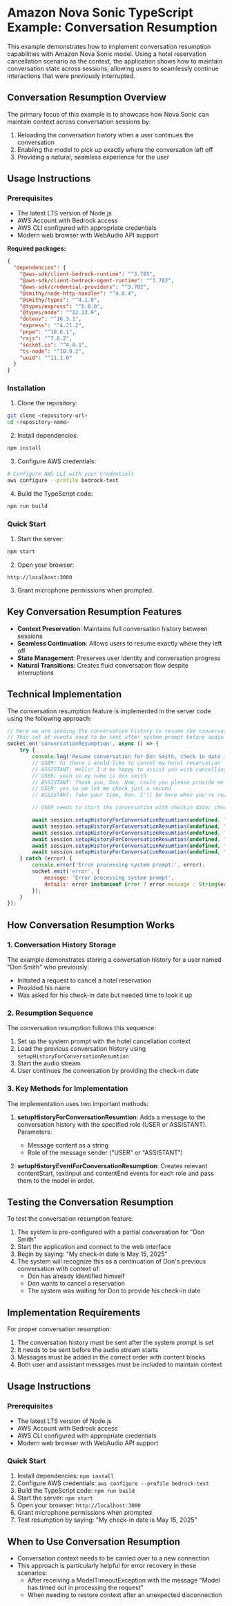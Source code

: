 # Amazon Nova Sonic TypeScript Example: Conversation Resumption

This example demonstrates how to implement conversation resumption capabilities with Amazon Nova Sonic model. Using a hotel reservation cancellation scenario as the context, the application shows how to maintain conversation state across sessions, allowing users to seamlessly continue interactions that were previously interrupted.

## Conversation Resumption Overview

The primary focus of this example is to showcase how Nova Sonic can maintain context across conversation sessions by:

1. Reloading the conversation history when a user continues the conversation
3. Enabling the model to pick up exactly where the conversation left off
4. Providing a natural, seamless experience for the user

## Usage Instructions
### Prerequisites
- The latest LTS version of Node.js
- AWS Account with Bedrock access
- AWS CLI configured with appropriate credentials
- Modern web browser with WebAudio API support

**Required packages:**

```json
{
  "dependencies": {
    "@aws-sdk/client-bedrock-runtime": "^3.785",
    "@aws-sdk/client-bedrock-agent-runtime": "^3.782",
    "@aws-sdk/credential-providers": "^3.782",
    "@smithy/node-http-handler": "^4.0.4",
    "@smithy/types": "^4.1.0",
    "@types/express": "^5.0.0",
    "@types/node": "^22.13.9",
    "dotenv": "^16.3.1",
    "express": "^4.21.2",
    "pnpm": "^10.6.1",
    "rxjs": "^7.8.2",
    "socket.io": "^4.8.1",
    "ts-node": "^10.9.2",
    "uuid": "^11.1.0"
  }
}
```

### Installation
1. Clone the repository:
```bash
git clone <repository-url>
cd <repository-name>
```

2. Install dependencies:
```bash
npm install
```

3. Configure AWS credentials:
```bash
# Configure AWS CLI with your credentials
aws configure --profile bedrock-test
```

4. Build the TypeScript code:
```bash
npm run build
```

### Quick Start
1. Start the server:
```bash
npm start
```

2. Open your browser:
```
http://localhost:3000
```

3. Grant microphone permissions when prompted.

## Key Conversation Resumption Features

- **Context Preservation**: Maintains full conversation history between sessions
- **Seamless Continuation**: Allows users to resume exactly where they left off
- **State Management**: Preserves user identity and conversation progress
- **Natural Transitions**: Creates fluid conversation flow despite interruptions

## Technical Implementation

The conversation resumption feature is implemented in the server code using the following approach:

```javascript
// Here we are sending the conversation history to resume the conversation
// This set of events need to be sent after system prompt before audio stream starts
socket.on('conversationResumption', async () => {
    try {
        console.log('Resume conversation for Don Smith, check in date is 2025-05-15');
        // USER: hi there i would like to cancel my hotel reservation
        // ASSISTANT: Hello! I'd be happy to assist you with cancelling your hotel reservation. To get started, could you please provide me with your full name and the check-in date for your reservation?
        // USER: yeah so my name is don smith
        // ASSISTANT: Thank you, Don. Now, could you please provide me with the check-in date for your reservation?
        // USER: yes so um let me check just a second
        // ASSISTANT: Take your time, Don. I'll be here when you're ready.

        // USER needs to start the conversation with checkin date; checkin date for Don is May 15, 2025

        await session.setupHistoryForConversationResumtion(undefined, "hi there i would like to cancel my hotel reservation", "USER");
        await session.setupHistoryForConversationResumtion(undefined, "Hello! I'd be happy to assist you with cancelling your hotel reservation. To get started, could you please provide me with your full name and the check-in date for your reservation?", "ASSISTANT");
        await session.setupHistoryForConversationResumtion(undefined, "yeah so my name is don smith", "USER");
        await session.setupHistoryForConversationResumtion(undefined, "Thank you, Don. Now, could you please provide me with the check-in date for your reservation?", "ASSISTANT");
        await session.setupHistoryForConversationResumtion(undefined, "yes so um let me check just a second", "USER");
        await session.setupHistoryForConversationResumtion(undefined, "Take your time, Don. I'll be here when you're ready.", "ASSISTANT");
    } catch (error) {
        console.error('Error processing system prompt:', error);
        socket.emit('error', {
            message: 'Error processing system prompt',
            details: error instanceof Error ? error.message : String(error)
        });
    }
});
```

## How Conversation Resumption Works

### 1. Conversation History Storage

The example demonstrates storing a conversation history for a user named "Don Smith" who previously:
- Initiated a request to cancel a hotel reservation
- Provided his name
- Was asked for his check-in date but needed time to look it up

### 2. Resumption Sequence

The conversation resumption follows this sequence:
1. Set up the system prompt with the hotel cancellation context
2. Load the previous conversation history using `setupHistoryForConversationResumtion`
3. Start the audio stream
4. User continues the conversation by providing the check-in date

### 3. Key Methods for Implementation

The implementation uses two important methods:

1. **setupHistoryForConversationResumtion**: Adds a message to the conversation history with the specified role (USER or ASSISTANT). Parameters:
   - Message content as a string
   - Role of the message sender ("USER" or "ASSISTANT")

2. **setupHistoryEventForConversationResumption**: Creates relevant contentStart, textInput and contentEnd events for each role and pass them to the model in order.

## Testing the Conversation Resumption

To test the conversation resumption feature:

1. The system is pre-configured with a partial conversation for "Don Smith"
2. Start the application and connect to the web interface
3. Begin by saying: "My check-in date is May 15, 2025"
4. The system will recognize this as a continuation of Don's previous conversation with context of:
   - Don has already identified himself
   - Don wants to cancel a reservation
   - The system was waiting for Don to provide his check-in date

## Implementation Requirements

For proper conversation resumption:

1. The conversation history must be sent after the system prompt is set
2. It needs to be sent before the audio stream starts
3. Messages must be added in the correct order with content blocks
4. Both user and assistant messages must be included to maintain context

## Usage Instructions

### Prerequisites
- The latest LTS version of Node.js
- AWS Account with Bedrock access
- AWS CLI configured with appropriate credentials
- Modern web browser with WebAudio API support

### Quick Start
1. Install dependencies: `npm install`
2. Configure AWS credentials: `aws configure --profile bedrock-test`
3. Build the TypeScript code: `npm run build`
4. Start the server: `npm start`
5. Open your browser: `http://localhost:3000`
6. Grant microphone permissions when prompted
7. Test resumption by saying: "My check-in date is May 15, 2025"


## When to Use Conversation Resumption

- Conversation context needs to be carried over to a new connection
- This approach is particularly helpful for error recovery in these scenarios:
  - After receiving a ModelTimeoutException with the message "Model has timed out in processing the request"
  - When needing to restore context after an unexpected disconnection




